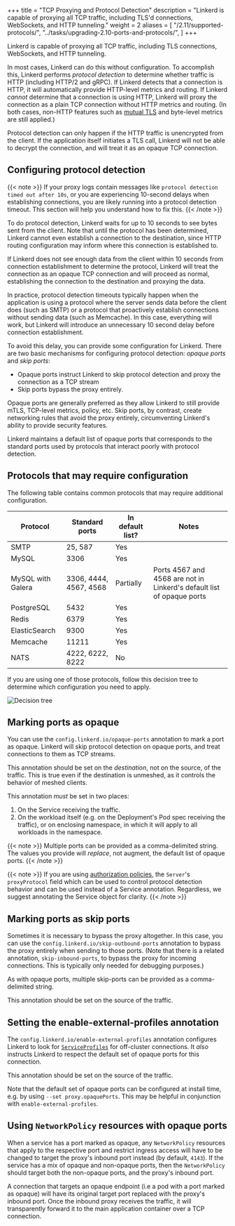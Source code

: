 +++
title = "TCP Proxying and Protocol Detection"
description = "Linkerd is capable of proxying all TCP traffic, including TLS'd connections, WebSockets, and HTTP tunneling."
weight = 2
aliases = [
  "/2.11/supported-protocols/",
  "../tasks/upgrading-2.10-ports-and-protocols/",
]
+++

Linkerd is capable of proxying all TCP traffic, including TLS connections,
WebSockets, and HTTP tunneling.

In most cases, Linkerd can do this without configuration. To accomplish this,
Linkerd performs *protocol detection* to determine whether traffic is HTTP
(including HTTP/2 and gRPC). If Linkerd detects that a connection is HTTP, it
will automatically provide HTTP-level metrics and routing. If Linkerd *cannot*
determine that a connection is using HTTP, Linkerd will proxy the connection as
a plain TCP connection without HTTP metrics and routing. (In both cases,
non-HTTP features such as [mutual TLS](../automatic-mtls/) and byte-level
metrics are still applied.)

Protocol detection can only happen if the HTTP traffic is unencrypted from the
client. If the application itself initiates a TLS call, Linkerd will not be able
to decrypt the connection, and will treat it as an opaque TCP connection.

## Configuring protocol detection

{{< note >}}
If your proxy logs contain messages like `protocol detection timed out
after 10s`, or you are experiencing 10-second delays when establishing
connections, you are likely running into a protocol detection timeout.
This section will help you understand how to fix this.
{{< /note >}}

To do protocol detection, Linkerd waits for up to 10 seconds to see bytes sent
from the client. Note that until the protocol has been determined, Linkerd
cannot even establish a connection to the destination, since HTTP routing
configuration may inform where this connection is established to.

If Linkerd does not see enough data from the client within 10 seconds from
connection establishment to determine the protocol, Linkerd will treat the
connection as an opaque TCP connection and will proceed as normal, establishing
the connection to the destination and proxying the data.

In practice, protocol detection timeouts typically happen when the application
is using a protocol where the server sends data before the client does (such as
SMTP) or a protocol that proactively establish connections without sending data
(such as Memcache). In this case, everything will work, but Linkerd will
introduce an unnecessary 10 second delay before connection establishment.

To avoid this delay, you can provide some configuration for Linkerd. There are
two basic mechanisms for configuring protocol detection: _opaque ports_ and
_skip ports_:

* Opaque ports instruct Linkerd to skip protocol detection and proxy the
  connection as a TCP stream
* Skip ports bypass the proxy entirely.

Opaque ports are generally preferred as they allow Linkerd to still provide
mTLS, TCP-level metrics, policy, etc. Skip ports, by contrast, create networking
rules that avoid the proxy entirely, circumventing Linkerd's ability to provide
security features.

Linkerd maintains a default list of opaque ports that corresponds to the
standard ports used by protocols that interact poorly with protocol detection.

## Protocols that may require configuration

The following table contains common protocols that may require additional
configuration.

| Protocol        | Standard ports   | In default list? | Notes |
|-----------------|------------------|------------------|-------|
| SMTP            | 25, 587          | Yes              |       |
| MySQL           | 3306             | Yes              |       |
| MySQL with Galera | 3306, 4444, 4567, 4568 | Partially | Ports 4567 and 4568 are not in Linkerd's default list of opaque ports  |
| PostgreSQL      | 5432             | Yes              |       |
| Redis           | 6379             | Yes              |       |
| ElasticSearch   | 9300             | Yes              |       |
| Memcache        | 11211            | Yes              |       |
| NATS            | 4222, 6222, 8222 | No               |       |

If you are using one of those protocols, follow this decision tree to determine
which configuration you need to apply.

![Decision tree](/images/protocol-detection-decision-tree.png)

## Marking ports as opaque

You can use the `config.linkerd.io/opaque-ports` annotation to mark a port as
opaque. Linkerd will skip protocol detection on opaque ports, and treat
connections to them as TCP streams.

This annotation should be set on the _destination_, not on the source, of the
traffic. This is true even if the destination is unmeshed, as it controls the
behavior of meshed clients.

This annotation *must* be set in two places:

1. On the Service receiving the traffic.
2. On the workload itself (e.g. on the Deployment's Pod spec receiving the
traffic), or on enclosing namespace, in which it will apply to all workloads in
the namespace.

{{< note >}}
Multiple ports can be provided as a comma-delimited string. The values you
provide will _replace_, not augment, the default list of opaque ports.
{{< /note >}}

{{< note >}}
If you are using [authorization policies](../server-policy/), the `Server`'s
`proxyProtocol` field which can be used to control protocol detection behavior
and can be used instead of a Service annotation. Regardless, we suggest
annotating the Service object for clarity.
{{< /note >}}

## Marking ports as skip ports

Sometimes it is necessary to bypass the proxy altogether. In this case, you can
use the `config.linkerd.io/skip-outbound-ports` annotation to bypass the proxy
entirely when sending to those ports. (Note that there is a related annotation,
`skip-inbound-ports`, to bypass the proxy for incoming connections. This is
typically only needed for debugging purposes.)

As with opaque ports, multiple skip-ports can be provided as a comma-delimited
string.

This annotation should be set on the source of the traffic.

## Setting the enable-external-profiles annotation

The `config.linkerd.io/enable-external-profiles` annotation configures Linkerd
to look for [`ServiceProfiles`](../service-profiles/) for off-cluster
connections. It *also* instructs Linkerd to respect the default set of opaque
ports for this connection.

This annotation should be set on the source of the traffic.

Note that the default set of opaque ports can be configured at install
time, e.g. by using `--set proxy.opaquePorts`. This may be helpful in
conjunction with `enable-external-profiles`.

## Using `NetworkPolicy` resources with opaque ports

When a service has a port marked as opaque, any `NetworkPolicy` resources that
apply to the respective port and restrict ingress access will have to be
changed to target the proxy's inbound port instead (by default, `4143`). If the
service has a mix of opaque and non-opaque ports, then the `NetworkPolicy`
should target both the non-opaque ports, and the proxy's inbound port.

A connection that targets an opaque endpoint (i.e a pod with a port marked as
opaque) will have its original target port replaced with the proxy's inbound
port. Once the inbound proxy receives the traffic, it will transparently
forward it to the main application container over a TCP connection.

